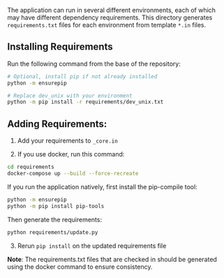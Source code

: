The application can run in several different environments, each of which may have different dependency requirements. This directory generates `requirements.txt` files for each environment from template `*.in` files.

## Installing Requirements

Run the following command from the base of the repository:

```bash
# Optional, install pip if not already installed
python -m ensurepip

# Replace dev_unix with your environment
python -m pip install -r requirements/dev_unix.txt
```

## Adding Requirements:

1. Add your requirements to `_core.in`

2. If you use docker, run this command:

```bash
cd requirements
docker-compose up --build --force-recreate
```

If you run the application natively, first install the pip-compile tool:

```bash
python -m ensurepip
python -m pip install pip-tools
```

Then generate the requirements:

```bash
python requirements/update.py
```

3. Rerun `pip install` on the updated requirements file

**Note**: The requirements.txt files that are checked in should be generated using the docker command to ensure consistency.
